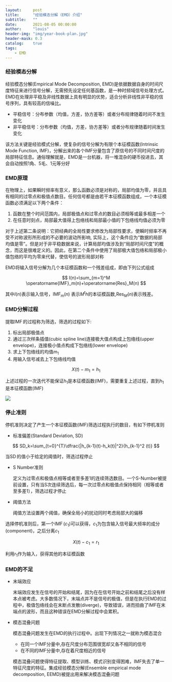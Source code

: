 ```yaml
---
layout:     post
title:      "经验模态分解（EMD）介绍"
subtitle:   ""
date:       2021-08-05 00:00:00
author:     "louis"
header-img: "img/year-book-plan.jpg"
header-mask: 0.3
catalog:    true
tags:
    - EMD
---
```


### 经验模态分解

经验模态分解(Empirical Mode Decomposition, EMD)是依据数据自身的时间尺度特征来进行信号分解，无需预先设定任何基函数，是一种时频域信号处理方式。EMD在处理非平稳及非线性数据上具有明显的优势，适合分析非线性非平稳的信号序列，具有较高的信噪比。

- 平稳信号：分布参数（均值，方差，协方差等）或者分布规律随着时间不发生变化
- 非平稳信号：分布参数（均值，方差，协方差等）或者分布规律随着时间发生变化

该方法关键是经验模式分解，使复杂的信号分解为有限个本征模函数(Intrinsic Mode Function, IMF)，分解出来的各个IMF分量包含了原信号的不同时间尺度的局部特征信息。通俗理解就是，EMD是一台机器，将一堆混杂的硬币投进去，其会自动按照1角、5毛、1元等分好



### EMD原理

在物理上，如果瞬时频率有意义，那么函数必须是对称的，局部均值为零，并且具有相同的过零点和极值点数目。任何信号都是由若干本征模函数组成，一个本征模函数必须满足以下两个条件：

1. 函数在整个时间范围内，局部极值点和过零点的数目必须相等或最多相差一个
2.  在任意时刻点，局部最大值得上包络线和局部最小值的下包络线均值必须为零

对于上述第二条说明：它把经典的全局性要求修改为局部性要求，使瞬时频率不再受不对称波形所形成的不必要的波动所影响, 实际上，这个条件应为“数据的局部均值是零”。但是对于非平稳数据来说，计算局部均值涉及到“局部时间尺度”的概念，而这是很难定义的。因此，在第二个条件中使用了局部极大值包络和局部极小值包络的平均为零来代替，使信号的波形局部对称

EMD将输入信号分解为几个本征模函数和一个残差组成，即由下列公式组成

$$
I(n)=\sum_{m=1}^M \operatorname{IMF}_m(n)+\operatorname{Res}_M(n)
$$

其中$I(n)$表示输入信号，$\operatorname{IMF}_m(n)$ 表示$M^th$的本征模函数,$\operatorname{Res}_M(n)$表示残差。


### EMD分解过程

提取$\operatorname{IMF}$的过程称为筛选，筛选的过程如下:

1. 标出局部极值点
2. 通过三次样条插值(cubic spline line)连接极大值点构成上包络线(upper envelope)，连接极小值点构成下包络线(lower envelope)
3. 求上下包络线的均值$m_1$
4. 用输入信号减去上下包络线均值

$$
X(t)-m_1 = h_1
$$

上述过程的一次迭代不能保证$h_1$是本征模函数(IMF)，需要重复上述过程，直到$h_1$是本征模函数(IMF)

![](https://raw.githubusercontent.com/louis-xy/louis-xy.github.io/master/img/in-post/emd/emd_0.png)


### 停止准则

停机准则决定了产生一个本征模函数(IMF)筛选过程执行的数目，有如下停机准则

- 标准偏差(Standard Deviation, SD)
  
$$
SD_k=\sum_{t=0}^{T}\dfrac{|h_{k-1}(t)-h_k(t)|^2}{h_{k-1}^2 (t)}
$$

  当$\operatorname{SD}$的值小于给定的阈值时，筛选过程停止

- S Number准则
  
  定义为过零点和极值点相等或者至多差1的连续筛选数目。一个S-Number被提前设置，只有当S次连续筛选后，每一次过零点和极值点保持相同（相等或者至多差1），筛选过程才停止

- 阈值方法
  
  阈值方法设置两个阈值，确保全局小的扰动同时考虑局部大的偏移

选择停机准则后，第一个$\operatorname{IMF}(c_1)$可以获得，$c_1$为包含输入信号最大频率的成分(component)，之后分离$c_1$

$$
X(t)-c_1=r_1
$$

利用$r_1$作为输入，获得其他的本征模函数

### EMD的不足

- 末端效应
  
  末端效应发生在信号的开始和结尾，因为在在信号开始之前和结尾之后没有样本点被考虑。大多数情况下，末端点并不是信号的极值，但是在执行EMD的过程中，极值包络线会在末断点发散(diverge)，导致错误，进而扭曲了IMF在末端点的波形，而且这种错误在EMD分解过程中会累积。

- 模态混叠问题
  
  模态混叠问题发生在EMD的执行过程中。出现下列情况之一就称为模态混合
  - 在同一个IMF分量中,存在尺度分布范围很宽却又各不相同的信号
  - 在不同的IMF分量中,存在着尺度相近的信号
  
  模态混叠问题使得特征提取、模型训练、模式识别变得困难，IMF失去了单一特征尺度的特征。集成经验模态分解(Ensemble empirical mode decomposition, EEMD)被提出用来解决模态混叠问题